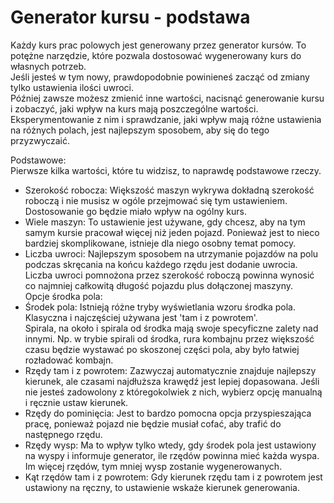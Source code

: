 # Generator kursu - podstawa

  
Każdy kurs prac polowych jest generowany przez generator kursów. To potężne narzędzie, które pozwala dostosować wygenerowany kurs do własnych potrzeb.  
Jeśli jesteś w tym nowy, prawdopodobnie powinieneś zacząć od zmiany tylko ustawienia ilości uwroci.  
Później zawsze możesz zmienić inne wartości, nacisnąć generowanie kursu i zobaczyć, jaki wpływ na kurs mają poszczególne wartości.  
Eksperymentowanie z nim i sprawdzanie, jaki wpływ mają różne ustawienia na różnych polach, jest najlepszym sposobem, aby się do tego przyzwyczaić.  


  
Podstawowe:  
Pierwsze kilka wartości, które tu widzisz, to naprawdę podstawowe rzeczy.  
- Szerokość robocza: Większość maszyn wykrywa dokładną szerokość roboczą i nie musisz w ogóle przejmować się tym ustawieniem. Dostosowanie go będzie miało wpływ na ogólny kurs.  
- Wiele maszyn: To ustawienie jest używane, gdy chcesz, aby na tym samym kursie pracował więcej niż jeden pojazd. Ponieważ jest to nieco bardziej skomplikowane, istnieje dla niego osobny temat pomocy.  
- Liczba uwroci: Najlepszym sposobem na utrzymanie pojazdów na polu podczas skręcania na końcu każdego rzędu jest dodanie uwrocia.  
Liczba uwroci pomnożona przez szerokość roboczą powinna wynosić co najmniej całkowitą długość pojazdu plus dołączonej maszyny.  
Opcje środka pola:  
- Środek pola: Istnieją różne tryby wyświetlania wzoru środka pola. Klasyczna i najczęściej używana jest 'tam i z powrotem'.  
Spirala, na około i spirala od środka mają swoje specyficzne zalety nad innymi. Np. w trybie spirali od środka, rura kombajnu przez większość czasu będzie wystawać po skoszonej części pola, aby było łatwiej rozładować kombajn.  
- Rzędy tam i z powrotem: Zazwyczaj automatycznie znajduje najlepszy kierunek, ale czasami najdłuższa krawędź jest lepiej dopasowana. Jeśli nie jesteś zadowolony z któregokolwiek z nich, wybierz opcję manualną i ręcznie ustaw kierunek.  
- Rzędy do pominięcia: Jest to bardzo pomocna opcja przyspieszająca pracę, ponieważ pojazd nie będzie musiał cofać, aby trafić do następnego rzędu.  
- Rzędy wysp: Ma to wpływ tylko wtedy, gdy środek pola jest ustawiony na wyspy i informuje generator, ile rzędów powinna mieć każda wyspa. Im więcej rzędów, tym mniej wysp zostanie wygenerowanych.  
- Kąt rzędów tam i z powrotem: Gdy kierunek rzędu tam i z powrotem jest ustawiony na ręczny, to ustawienie wskaże kierunek generowania.  


